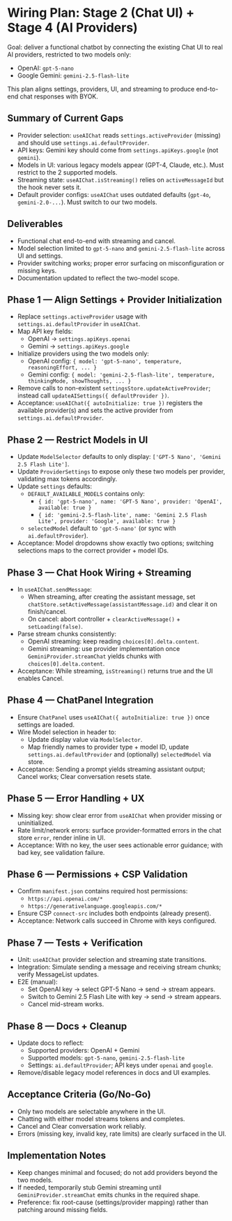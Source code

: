 # Wiring Plan: Stage 2 (Chat UI) + Stage 4 (AI Providers)

Goal: deliver a functional chatbot by connecting the existing Chat UI to real AI providers, restricted to two models only:
- OpenAI: `gpt-5-nano`
- Google Gemini: `gemini-2.5-flash-lite`

This plan aligns settings, providers, UI, and streaming to produce end-to-end chat responses with BYOK.

## Summary of Current Gaps
- Provider selection: `useAIChat` reads `settings.activeProvider` (missing) and should use `settings.ai.defaultProvider`.
- API keys: Gemini key should come from `settings.apiKeys.google` (not `gemini`).
- Models in UI: various legacy models appear (GPT-4, Claude, etc.). Must restrict to the 2 supported models.
- Streaming state: `useAIChat.isStreaming()` relies on `activeMessageId` but the hook never sets it.
- Default provider configs: `useAIChat` uses outdated defaults (`gpt-4o`, `gemini-2.0-...`). Must switch to our two models.

## Deliverables
- Functional chat end-to-end with streaming and cancel.
- Model selection limited to `gpt-5-nano` and `gemini-2.5-flash-lite` across UI and settings.
- Provider switching works; proper error surfacing on misconfiguration or missing keys.
- Documentation updated to reflect the two-model scope.

## Phase 1 — Align Settings + Provider Initialization
- Replace `settings.activeProvider` usage with `settings.ai.defaultProvider` in `useAIChat`.
- Map API key fields:
  - OpenAI → `settings.apiKeys.openai`
  - Gemini → `settings.apiKeys.google`
- Initialize providers using the two models only:
  - OpenAI config: `{ model: 'gpt-5-nano', temperature, reasoningEffort, ... }`
  - Gemini config: `{ model: 'gemini-2.5-flash-lite', temperature, thinkingMode, showThoughts, ... }`
- Remove calls to non-existent `settingsStore.updateActiveProvider`; instead call `updateAISettings({ defaultProvider })`.
- Acceptance: `useAIChat({ autoInitialize: true })` registers the available provider(s) and sets the active provider from `settings.ai.defaultProvider`.

## Phase 2 — Restrict Models in UI
- Update `ModelSelector` defaults to only display: `['GPT-5 Nano', 'Gemini 2.5 Flash Lite']`.
- Update `ProviderSettings` to expose only these two models per provider, validating max tokens accordingly.
- Update `settings` defaults:
  - `DEFAULT_AVAILABLE_MODELS` contains only:
    - `{ id: 'gpt-5-nano', name: 'GPT-5 Nano', provider: 'OpenAI', available: true }`
    - `{ id: 'gemini-2.5-flash-lite', name: 'Gemini 2.5 Flash Lite', provider: 'Google', available: true }`
  - `selectedModel` default to `'gpt-5-nano'` (or sync with `ai.defaultProvider`).
- Acceptance: Model dropdowns show exactly two options; switching selections maps to the correct provider + model IDs.

## Phase 3 — Chat Hook Wiring + Streaming
- In `useAIChat.sendMessage`:
  - When streaming, after creating the assistant message, set `chatStore.setActiveMessage(assistantMessage.id)` and clear it on finish/cancel.
  - On cancel: abort controller + `clearActiveMessage()` + `setLoading(false)`.
- Parse stream chunks consistently:
  - OpenAI streaming: keep reading `choices[0].delta.content`.
  - Gemini streaming: use provider implementation once `GeminiProvider.streamChat` yields chunks with `choices[0].delta.content`.
- Acceptance: While streaming, `isStreaming()` returns true and the UI enables Cancel.

## Phase 4 — ChatPanel Integration
- Ensure `ChatPanel` uses `useAIChat({ autoInitialize: true })` once settings are loaded.
- Wire Model selection in header to:
  - Update display value via `ModelSelector`.
  - Map friendly names to provider type + model ID, update `settings.ai.defaultProvider` and (optionally) `selectedModel` via store.
- Acceptance: Sending a prompt yields streaming assistant output; Cancel works; Clear conversation resets state.

## Phase 5 — Error Handling + UX
- Missing key: show clear error from `useAIChat` when provider missing or uninitialized.
- Rate limit/network errors: surface provider-formatted errors in the chat store `error`, render inline in UI.
- Acceptance: With no key, the user sees actionable error guidance; with bad key, see validation failure.

## Phase 6 — Permissions + CSP Validation
- Confirm `manifest.json` contains required host permissions:
  - `https://api.openai.com/*`
  - `https://generativelanguage.googleapis.com/*`
- Ensure CSP `connect-src` includes both endpoints (already present).
- Acceptance: Network calls succeed in Chrome with keys configured.

## Phase 7 — Tests + Verification
- Unit: `useAIChat` provider selection and streaming state transitions.
- Integration: Simulate sending a message and receiving stream chunks; verify MessageList updates.
- E2E (manual):
  - Set OpenAI key → select GPT-5 Nano → send → stream appears.
  - Switch to Gemini 2.5 Flash Lite with key → send → stream appears.
  - Cancel mid-stream works.

## Phase 8 — Docs + Cleanup
- Update docs to reflect:
  - Supported providers: OpenAI + Gemini
  - Supported models: `gpt-5-nano`, `gemini-2.5-flash-lite`
  - Settings: `ai.defaultProvider`; API keys under `openai` and `google`.
- Remove/disable legacy model references in docs and UI examples.

## Acceptance Criteria (Go/No-Go)
- Only two models are selectable anywhere in the UI.
- Chatting with either model streams tokens and completes.
- Cancel and Clear conversation work reliably.
- Errors (missing key, invalid key, rate limits) are clearly surfaced in the UI.

## Implementation Notes
- Keep changes minimal and focused; do not add providers beyond the two models.
- If needed, temporarily stub Gemini streaming until `GeminiProvider.streamChat` emits chunks in the required shape.
- Preference: fix root-cause (settings/provider mapping) rather than patching around missing fields.

